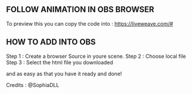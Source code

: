 ## FOLLOW ANIMATION IN OBS BROWSER

To preview this you can copy the code into : https://liveweave.com/#

## HOW TO ADD INTO OBS

Step 1 : Create a browser Source in youre scene. 
Step 2 : Choose local file
Step 3 : Select the html file you downloaded

and as easy as that you have it ready and done!

Credits : @SophiaDLL
